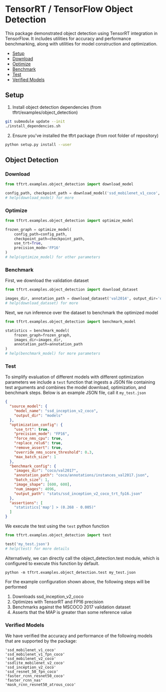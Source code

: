 # TensorRT / TensorFlow Object Detection

This package demonstrated object detection using TensorRT integration in TensorFlow. 
It includes utilities for accuracy and performance benchmarking, along with 
utilities for model construction and optimization.

* [Setup](#setup)
* [Download](#od_download)
* [Optimize](#od_optimize)
* [Benchmark](#od_benchmark)
* [Test](#od_test)
* [Verified Models](#od_verified_models)

<a name="setup"></a>
## Setup

1. Install object detection dependencies (from tftrt/examples/object_detection)

```bash
git submodule update --init
./install_dependencies.sh
```

2. Ensure you've installed the tftrt package (from root folder of repository)

```bash
python setup.py install --user
```

<a name="od"></a>
## Object Detection

<a name="od_download"></a>
### Download
```python
from tftrt.examples.object_detection import download_model

config_path, checkpoint_path = download_model('ssd_mobilenet_v1_coco', output_dir='models')
# help(download_model) for more
```

<a name="od_optimize"></a>
### Optimize

```python
from tftrt.examples.object_detection import optimize_model

frozen_graph = optimize_model(
    config_path=config_path, 
    checkpoint_path=checkpoint_path,
    use_trt=True,
    precision_mode='FP16'
)
# help(optimize_model) for other parameters
```

<a name="od_benchmark"></a>
### Benchmark

First, we download the validation dataset

```python
from tftrt.examples.object_detection import download_dataset

images_dir, annotation_path = download_dataset('val2014', output_dir='dataset')
# help(download_dataset) for more
```

Next, we run inference over the dataset to benchmark the optimized model

```python
from tftrt.examples.object_detection import benchmark_model

statistics = benchmark_model(
    frozen_graph=frozen_graph, 
    images_dir=images_dir, 
    annotation_path=annotation_path
)
# help(benchmark_model) for more parameters
```

<a name="od_test"></a>
### Test
To simplify evaluation of different models with different optimization parameters
we include a ``test`` function that ingests a JSON file containing test arguments
and combines the model download, optimization, and benchmark steps.  Below is an
example JSON file, call it ``my_test.json``

```json
{
  "source_model": {
    "model_name": "ssd_inception_v2_coco",
    "output_dir": "models"
  },
  "optimization_config": {
    "use_trt": true,
    "precision_mode": "FP16",
    "force_nms_cpu": true,
    "replace_relu6": true,
    "remove_assert": true,
    "override_nms_score_threshold": 0.3,
    "max_batch_size": 1
  },
  "benchmark_config": {
    "images_dir": "coco/val2017",
    "annotation_path": "coco/annotations/instances_val2017.json",
    "batch_size": 1,
    "image_shape": [600, 600],
    "num_images": 4096,
    "output_path": "stats/ssd_inception_v2_coco_trt_fp16.json"
  },
  "assertions": [
    "statistics['map'] > (0.268 - 0.005)"
  ]
}
```

We execute the test using the ``test`` python function

```python
from tftrt.examples.object_detection import test

test('my_test.json')
# help(test) for more details
```

Alternatively, we can directly call the object_detection.test module, which
is configured to execute this function by default.

```shell
python -m tftrt.examples.object_detection.test my_test.json
```

For the example configuration shown above, the following steps will be performed

1. Downloads ssd_inception_v2_coco
2. Optimizes with TensorRT and FP16 precision
3. Benchmarks against the MSCOCO 2017 validation dataset
4. Asserts that the MAP is greater than some reference value

<a name="od_verified_models"></a>
### Verified Models
We have verified the accuracy and performance of the following models that are supported by the package:

    'ssd_mobilenet_v1_coco'
    'ssd_mobilenet_v1_fpn_coco'
    'ssd_mobilenet_v2_coco'
    'ssdlite_mobilenet_v2_coco'
    'ssd_inception_v2_coco'
    'ssd_resnet_50_fpn_coco'
    'faster_rcnn_resnet50_coco'
    'faster_rcnn_nas'
    'mask_rcnn_resnet50_atrous_coco'
